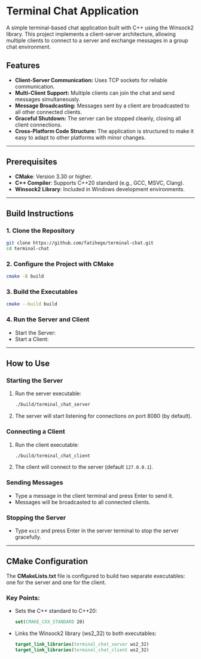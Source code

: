 # Terminal Chat Application

A simple terminal-based chat application built with C++ using the Winsock2 library. This project implements a client-server architecture, allowing multiple clients to connect to a server and exchange messages in a group chat environment.

## Features

- **Client-Server Communication:** Uses TCP sockets for reliable communication.
- **Multi-Client Support:** Multiple clients can join the chat and send messages simultaneously.
- **Message Broadcasting:** Messages sent by a client are broadcasted to all other connected clients.
- **Graceful Shutdown:** The server can be stopped cleanly, closing all client connections.
- **Cross-Platform Code Structure:** The application is structured to make it easy to adapt to other platforms with minor changes.

---

## Prerequisites

- **CMake**: Version 3.30 or higher.
- **C++ Compiler**: Supports C++20 standard (e.g., GCC, MSVC, Clang).
- **Winsock2 Library**: Included in Windows development environments.

---

## Build Instructions

### 1. Clone the Repository
```bash
git clone https://github.com/fatihege/terminal-chat.git
cd terminal-chat
```

### 2. Configure the Project with CMake
```bash
cmake -B build
```

### 3. Build the Executables
```bash
cmake --build build
```

### 4. Run the Server and Client

- Start the Server:
- Start a Client:

---

## How to Use

### Starting the Server

1. Run the server executable:
    ```bash
    ./build/terminal_chat_server
    ```
2. The server will start listening for connections on port 8080 (by default).

### Connecting a Client

1. Run the client executable:
    ```bash
    ./build/terminal_chat_client
    ```
2. The client will connect to the server (default `127.0.0.1`).

### Sending Messages

- Type a message in the client terminal and press Enter to send it.
- Messages will be broadcasted to all connected clients.

### Stopping the Server
- Type `exit` and press Enter in the server terminal to stop the server gracefully.

---

## CMake Configuration

The **CMakeLists.txt** file is configured to build two separate executables: one for the server and one for the client.

### Key Points:

- Sets the C++ standard to C++20:
    ```cmake
    set(CMAKE_CXX_STANDARD 20)
    ```
- Links the Winsock2 library (ws2_32) to both executables:
    ```cmake
    target_link_libraries(terminal_chat_server ws2_32)
    target_link_libraries(terminal_chat_client ws2_32)
    ```